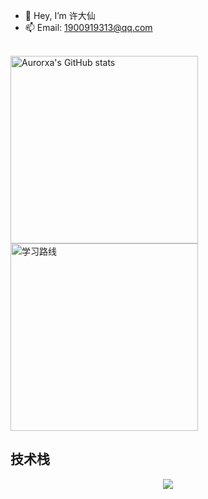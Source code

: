 - 👋 Hey, I’m 许大仙
- 📫 Email: 1900919313@qq.com

<br>

<div>
<a href="https://github.com/Aurorxa">
  <img src="https://github-readme-stats.vercel.app/api?username=Aurorxa&show_icons=true&count_private=true&theme=vue-light&hide_border=true" alt="Aurorxa's GitHub stats" style="zoom:100%;" height="300"/>
</a>
<a href="https://roadmap.sh">
  <img src="https://roadmap.sh/card/tall/665e6384b998f3b3c7848f5d?variant=light" alt="学习路线" style="zoom:100%;" height="300" />
</a>
</div>

<h2>技术栈</h2>
<p align="center">
  <a href="https://skillicons.dev">
    <img src="https://skillicons.dev/icons?i=ansible,docker,elasticsearch,git,github,gitlab,gradle,grafana,graphql,hibernate,idea,vscode,java,kafka,kubernetes,linux,redhat,ubuntu,vim,md,maven,mongodb,mysql,nginx,rabbitmq,rocket,redis,spring,sublime,html,css,javascript,jquery,vue,react,pinia,redux" />
  </a>
</p>

